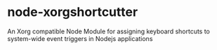 # node-xorgshortcutter
An Xorg compatible Node Module for assigning keyboard shortcuts to system-wide event triggers in Nodejs applications
